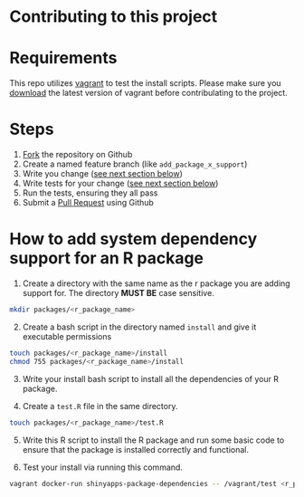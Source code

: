 Contributing to this project
============================

Requirements
============
This repo utilizes [vagrant](http://www.vagrantup.com/) to test the install scripts. Please make sure you [download](http://www.vagrantup.com/downloads.html) the latest version of vagrant before contribulating to the project.

Steps
=====
1. [Fork](https://help.github.com/articles/fork-a-repo) the repository on Github
2. Create a named feature branch (like `add_package_x_support`)
3. Write you change ([see next section below](https://github.com/rstudio/shinyapps-package-dependencies/blob/master/CONTRIBUTING.md#how-to-add-system-dependency-support-for-an-r-package))
4. Write tests for your change ([see next section below](https://github.com/rstudio/shinyapps-package-dependencies/blob/master/CONTRIBUTING.md#how-to-add-system-dependency-support-for-an-r-package))
5. Run the tests, ensuring they all pass
6. Submit a [Pull Request](https://help.github.com/articles/creating-a-pull-request) using Github

How to add system dependency support for an R package
=====================================================

1. Create a directory with the same name as the r package you are adding support for. The directory **MUST BE** case sensitive.

```bash
mkdir packages/<r_package_name>
```

2. Create a bash script in the directory named `install` and give it executable permissions

```bash
touch packages/<r_package_name>/install
chmod 755 packages/<r_package_name>/install
```

3. Write your install bash script to install all the dependencies of your R package.

4. Create a `test.R` file in the same directory.

```bash
touch packages/<r_package_name>/test.R
```

5. Write this R script to install the R package and run some basic code to ensure that the package is installed correctly and functional.

4. Test your install via running this command.

```bash
vagrant docker-run shinyapps-package-dependencies -- /vagrant/test <r_package_name>
```
